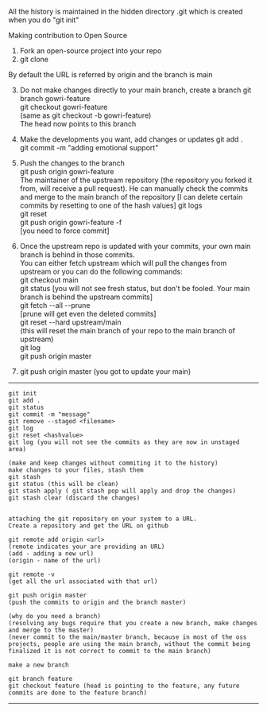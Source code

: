 All the history is maintained in the hidden directory .git which is created when you do "git init"

Making contribution to Open Source
1. Fork an open-source project into your repo 
2. git clone <url>
  
  By default the URL is referred by origin and the branch is main
  
3. Do not make changes directly to your main branch, create a branch
  git branch gowri-feature    
  git checkout gowri-feature     
  (same as git checkout -b gowri-feature)    
  The head now points to this branch
  
4. Make the developments you want, add changes or updates
  git add .    
  git commit -m "adding emotional support"  
  
5. Push the changes to the branch    
  git push origin gowri-feature    
The maintainer of the upstream repository (the repository you forked it from, will receive a pull request). He can manually check the commits and merge to the main branch of the repository
[I can delete certain commits by resetting to one of the hash values]
  git logs    
  git reset <hashvalue>    
  git push origin gowri-feature -f    
  [you need to force commit]    
6. Once the upstream repo is updated with your commits, your own main branch is behind in those commits.    
  You can either fetch upstream which will pull the changes from upstream or you can do the following commands:    
  git checkout main     
  git status [you will not see fresh status, but don't be fooled. Your main branch is behind the upstream commits]    
  git fetch --all --prune    
  [prune will get even the deleted commits]    
  git reset --hard upstream/main    
  (this will reset the main branch of your repo to the main branch of upstream)    
  git log    
  git push origin master    
  
7. git push origin master (you got to update your main)
  -------------------------------
  ```
git init 	
git add .
git status
git commit -m "message"
git remove --staged <filename>
git log
git reset <hashvalue>
git log (you will not see the commits as they are now in unstaged area)

(make and keep changes without commiting it to the history)
make changes to your files, stash them
git stash
git status (this will be clean)
git stash apply ( git stash pop will apply and drop the changes)
git stash clear (discard the changes)


attaching the git repository on your system to a URL.
Create a repository and get the URL on github

git remote add origin <url>
(remote indicates your are providing an URL)
(add - adding a new url)
(origin - name of the url)

git remote -v 
(get all the url associated with that url)

git push origin master
(push the commits to origin and the branch master)

(why do you need a branch)
(resolving any bugs require that you create a new branch, make changes and merge to the master)
(never commit to the main/master branch, because in most of the oss projects, people are using the main branch, without the commit being finalized it is not correct to commit to the main branch)

make a new branch

git branch feature
git checkout feature (head is pointing to the feature, any future commits are done to the feature branch)
  ```
  --------------------------------
  
